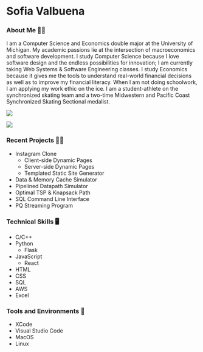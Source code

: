 # Sofia Valbuena

<h3>About Me 💁‍♀️</h3>
I am a Computer Science and Economics double major at the University of Michigan. My academic passions lie at the intersection of macroeconomics and software development. I study Computer Science because I love software design and the endless possibilities for innovation; I am currently taking Web Systems & Software Engineering classes. I study Economics because it gives me the tools to understand real-world financial decisions as well as to improve my financial literacy. When I am not doing schoolwork, I am applying my work ethic on the ice. I am a student-athlete on the synchronized skating team and a two-time Midwestern and Pacific Coast Synchronized Skating Sectional medalist.
</p>


<p>
<a href="https://www.linkedin.com/in/sofiavalb/">
<img src="https://img.shields.io/badge/LinkedIn-sofiavalb-blue">
</a>
<p> </p>
<a href="https://github.com/sofiavalb/insta485">
<img src="https://img.shields.io/badge/Most%20Recent%20Project-8A2BE2">
</a>
</p>


### Recent Projects 👨‍💻
- Instagram Clone
  - Client-side Dynamic Pages
  - Server-side Dynamic Pages
  - Templated Static Site Generator
- Data & Memory Cache Simulator
- Pipelined Datapath Simulator
- Optimal TSP & Knapsack Path
- SQL Command Line Interface
- PQ Streaming Program

### Technical Skills :desktop_computer: 
- C/C++
- Python
  - Flask
- JavaScript
  - React
- HTML
- CSS
- SQL
- AWS
- Excel


### Tools and Environments 🔧
- XCode
- Visual Studio Code
- MacOS
- Linux
